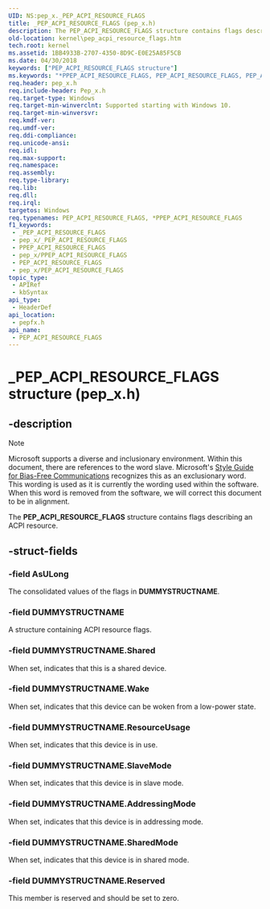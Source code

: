 ```yaml
---
UID: NS:pep_x._PEP_ACPI_RESOURCE_FLAGS
title: _PEP_ACPI_RESOURCE_FLAGS (pep_x.h)
description: The PEP_ACPI_RESOURCE_FLAGS structure contains flags describing an ACPI resource.
old-location: kernel\pep_acpi_resource_flags.htm
tech.root: kernel
ms.assetid: 1BB4933B-2707-4350-8D9C-E0E25A85F5CB
ms.date: 04/30/2018
keywords: ["PEP_ACPI_RESOURCE_FLAGS structure"]
ms.keywords: "*PPEP_ACPI_RESOURCE_FLAGS, PEP_ACPI_RESOURCE_FLAGS, PEP_ACPI_RESOURCE_FLAGS union [Kernel-Mode Driver Architecture], PPEP_ACPI_RESOURCE_FLAGS, PPEP_ACPI_RESOURCE_FLAGS union pointer [Kernel-Mode Driver Architecture], _PEP_ACPI_RESOURCE_FLAGS, kernel.pep_acpi_resource_flags, pepfx/PEP_ACPI_RESOURCE_FLAGS, pepfx/PPEP_ACPI_RESOURCE_FLAGS"
req.header: pep_x.h
req.include-header: Pep_x.h
req.target-type: Windows
req.target-min-winverclnt: Supported starting with Windows 10.
req.target-min-winversvr: 
req.kmdf-ver: 
req.umdf-ver: 
req.ddi-compliance: 
req.unicode-ansi: 
req.idl: 
req.max-support: 
req.namespace: 
req.assembly: 
req.type-library: 
req.lib: 
req.dll: 
req.irql: 
targetos: Windows
req.typenames: PEP_ACPI_RESOURCE_FLAGS, *PPEP_ACPI_RESOURCE_FLAGS
f1_keywords:
 - _PEP_ACPI_RESOURCE_FLAGS
 - pep_x/_PEP_ACPI_RESOURCE_FLAGS
 - PPEP_ACPI_RESOURCE_FLAGS
 - pep_x/PPEP_ACPI_RESOURCE_FLAGS
 - PEP_ACPI_RESOURCE_FLAGS
 - pep_x/PEP_ACPI_RESOURCE_FLAGS
topic_type:
 - APIRef
 - kbSyntax
api_type:
 - HeaderDef
api_location:
 - pepfx.h
api_name:
 - PEP_ACPI_RESOURCE_FLAGS
---
```


# _PEP_ACPI_RESOURCE_FLAGS structure (pep_x.h)


## -description

> [!NOTE]
> Microsoft supports a diverse and inclusionary environment.  Within this document, there are references to the word slave. Microsoft's [Style Guide for Bias-Free Communications](https://docs.microsoft.com/style-guide/bias-free-communication) recognizes this as an exclusionary word.  This wording is used as it is currently the wording used within the software. When this word is removed from the software, we will correct this document to be in alignment.


The <b>PEP_ACPI_RESOURCE_FLAGS</b> structure contains flags describing an ACPI resource.

## -struct-fields

### -field AsULong

The consolidated values of the flags in <b>DUMMYSTRUCTNAME</b>.

### -field DUMMYSTRUCTNAME

 A structure containing ACPI resource flags.

### -field DUMMYSTRUCTNAME.Shared

When set, indicates that this is a shared device.

### -field DUMMYSTRUCTNAME.Wake

When set, indicates that this device can be woken from a low-power state.

### -field DUMMYSTRUCTNAME.ResourceUsage

When set, indicates that this device is in use.

### -field DUMMYSTRUCTNAME.SlaveMode

When set, indicates that this device is in slave mode.

### -field DUMMYSTRUCTNAME.AddressingMode

When set, indicates that this device is in addressing mode.

### -field DUMMYSTRUCTNAME.SharedMode

When set, indicates that this device is in shared mode.

### -field DUMMYSTRUCTNAME.Reserved

This member is reserved and should be set to zero.

